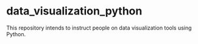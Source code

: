 # data_visualization_python
This repository intends to instruct people on data visualization tools using Python.
